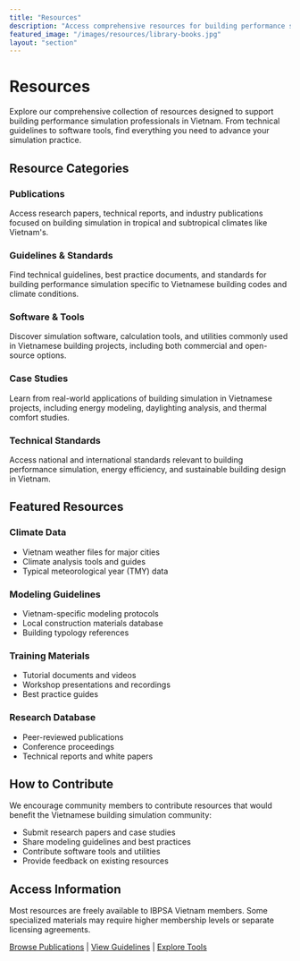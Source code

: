 ```yaml
---
title: "Resources"
description: "Access comprehensive resources for building performance simulation including publications, guidelines, software tools, case studies, and standards relevant to Vietnamese building projects."
featured_image: "/images/resources/library-books.jpg"
layout: "section"
---
```


# Resources

Explore our comprehensive collection of resources designed to support building performance simulation professionals in Vietnam. From technical guidelines to software tools, find everything you need to advance your simulation practice.

## Resource Categories

### Publications
Access research papers, technical reports, and industry publications focused on building simulation in tropical and subtropical climates like Vietnam's.

### Guidelines & Standards
Find technical guidelines, best practice documents, and standards for building performance simulation specific to Vietnamese building codes and climate conditions.

### Software & Tools
Discover simulation software, calculation tools, and utilities commonly used in Vietnamese building projects, including both commercial and open-source options.

### Case Studies
Learn from real-world applications of building simulation in Vietnamese projects, including energy modeling, daylighting analysis, and thermal comfort studies.

### Technical Standards
Access national and international standards relevant to building performance simulation, energy efficiency, and sustainable building design in Vietnam.

## Featured Resources

### Climate Data
- Vietnam weather files for major cities
- Climate analysis tools and guides
- Typical meteorological year (TMY) data

### Modeling Guidelines
- Vietnam-specific modeling protocols
- Local construction materials database
- Building typology references

### Training Materials
- Tutorial documents and videos
- Workshop presentations and recordings
- Best practice guides

### Research Database
- Peer-reviewed publications
- Conference proceedings
- Technical reports and white papers

## How to Contribute

We encourage community members to contribute resources that would benefit the Vietnamese building simulation community:

- Submit research papers and case studies
- Share modeling guidelines and best practices
- Contribute software tools and utilities
- Provide feedback on existing resources

## Access Information

Most resources are freely available to IBPSA Vietnam members. Some specialized materials may require higher membership levels or separate licensing agreements.

[Browse Publications](/resources/publications/) | [View Guidelines](/resources/guidelines/) | [Explore Tools](/resources/tools/)